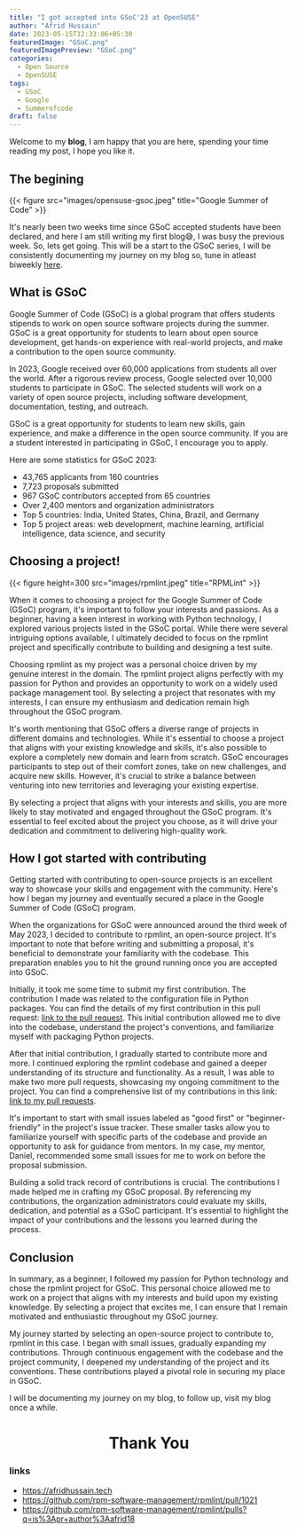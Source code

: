 ```yaml
---
title: "I got accepted into GSoC'23 at OpenSUSE"
author: "Afrid Hussain"
date: 2023-05-15T12:33:06+05:30
featuredImage: "GSoC.png"
featuredImagePreview: "GSoC.png"
categories:
  - Open Source
  - OpenSUSE
tags:
  - GSoC
  - Google
  - Summerofcode
draft: false
---
```




Welcome to my **blog**, I am happy that you are here, spending your time reading my post, I hope you like it.

## The begining

{{< figure src="images/opensuse-gsoc.jpeg" title="Google Summer of Code" >}}

It's nearly been two weeks time since GSoC accepted students have been declared, and here I am still writing my first blog😅, I was busy the previous week. So, lets get going. This will be a start to the GSoC series, I will be consistently documenting my journey on my blog so, tune in atleast biweekly [here](https://afridhussain.tech).

## What is GSoC

Google Summer of Code (GSoC) is a global program that offers students stipends to work on open source software projects during the summer. GSoC is a great opportunity for students to learn about open source development, get hands-on experience with real-world projects, and make a contribution to the open source community.

In 2023, Google received over 60,000 applications from students all over the world. After a rigorous review process, Google selected over 10,000 students to participate in GSoC. The selected students will work on a variety of open source projects, including software development, documentation, testing, and outreach.

GSoC is a great opportunity for students to learn new skills, gain experience, and make a difference in the open source community. If you are a student interested in participating in GSoC, I encourage you to apply.

Here are some statistics for GSoC 2023:

* 43,765 applicants from 160 countries
* 7,723 proposals submitted
* 967 GSoC contributors accepted from 65 countries
* Over 2,400 mentors and organization administrators
* Top 5 countries: India, United States, China, Brazil, and Germany
* Top 5 project areas: web development, machine learning, artificial intelligence, data science, and security


## Choosing a project!

{{< figure height=300 src="images/rpmlint.jpeg" title="RPMLint" >}}

When it comes to choosing a project for the Google Summer of Code (GSoC) program, it's important to follow your interests and passions. As a beginner, having a keen interest in working with Python technology, I explored various projects listed in the GSoC portal. While there were several intriguing options available, I ultimately decided to focus on the rpmlint project and specifically contribute to building and designing a test suite.

Choosing rpmlint as my project was a personal choice driven by my genuine interest in the domain. The rpmlint project aligns perfectly with my passion for Python and provides an opportunity to work on a widely used package management tool. By selecting a project that resonates with my interests, I can ensure my enthusiasm and dedication remain high throughout the GSoC program.

It's worth mentioning that GSoC offers a diverse range of projects in different domains and technologies. While it's essential to choose a project that aligns with your existing knowledge and skills, it's also possible to explore a completely new domain and learn from scratch. GSoC encourages participants to step out of their comfort zones, take on new challenges, and acquire new skills. However, it's crucial to strike a balance between venturing into new territories and leveraging your existing expertise.

By selecting a project that aligns with your interests and skills, you are more likely to stay motivated and engaged throughout the GSoC program. It's essential to feel excited about the project you choose, as it will drive your dedication and commitment to delivering high-quality work.



## How I got started with contributing

Getting started with contributing to open-source projects is an excellent way to showcase your skills and engagement with the community. Here's how I began my journey and eventually secured a place in the Google Summer of Code (GSoC) program.

When the organizations for GSoC were announced around the third week of May 2023, I decided to contribute to rpmlint, an open-source project. It's important to note that before writing and submitting a proposal, it's beneficial to demonstrate your familiarity with the codebase. This preparation enables you to hit the ground running once you are accepted into GSoC.

Initially, it took me some time to submit my first contribution. The contribution I made was related to the configuration file in Python packages. You can find the details of my first contribution in this pull request: [link to the pull request](https://github.com/rpm-software-management/rpmlint/pull/1021). This initial contribution allowed me to dive into the codebase, understand the project's conventions, and familiarize myself with packaging Python projects.

After that initial contribution, I gradually started to contribute more and more. I continued exploring the rpmlint codebase and gained a deeper understanding of its structure and functionality. As a result, I was able to make two more pull requests, showcasing my ongoing commitment to the project. You can find a comprehensive list of my contributions in this link: [link to my pull requests](https://github.com/rpm-software-management/rpmlint/pulls?q=is%3Apr+author%3Aafrid18).

It's important to start with small issues labeled as "good first" or "beginner-friendly" in the project's issue tracker. These smaller tasks allow you to familiarize yourself with specific parts of the codebase and provide an opportunity to ask for guidance from mentors. In my case, my mentor, Daniel, recommended some small issues for me to work on before the proposal submission.

Building a solid track record of contributions is crucial. The contributions I made helped me in crafting my GSoC proposal. By referencing my contributions, the organization administrators could evaluate my skills, dedication, and potential as a GSoC participant. It's essential to highlight the impact of your contributions and the lessons you learned during the process.


## Conclusion


In summary, as a beginner, I followed my passion for Python technology and chose the rpmlint project for GSoC. This personal choice allowed me to work on a project that aligns with my interests and build upon my existing knowledge. By selecting a project that excites me, I can ensure that I remain motivated and enthusiastic throughout my GSoC journey.

My journey started by selecting an open-source project to contribute to, rpmlint in this case. I began with small issues, gradually expanding my contributions. Through continuous engagement with the codebase and the project community, I deepened my understanding of the project and its conventions. These contributions played a pivotal role in securing my place in GSoC.


I will be documenting my journey on my blog, to follow up, visit my blog once a while.




<h1 align='center'> Thank You </h1>


### links
- https://afridhussain.tech
- https://github.com/rpm-software-management/rpmlint/pull/1021
- https://github.com/rpm-software-management/rpmlint/pulls?q=is%3Apr+author%3Aafrid18



